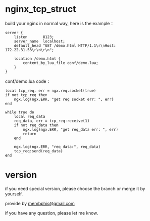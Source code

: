 nginx_tcp_struct
================

build your nginx in normal way, here is the example：

    server {
        listen       8123;
        server_name  localhost;
        default_head "GET /demo.html HTTP/1.1\r\nHost: 172.22.31.53\r\n\r\n";

        location /demo.html {
            content_by_lua_file conf/demo.lua;
        }
    }

conf/demo.lua code：

    local tcp_req, err = ngx.req.socket(true)
    if not tcp_req then
        ngx.log(ngx.ERR, "get req socket err: ", err)
    end
     
    while true do
        local req_data
        req_data, err = tcp_req:receive(1)
        if not req_data then
            ngx.log(ngx.ERR, "get req_data err: ", err)
            return
        end
     
        ngx.log(ngx.ERR, "req data:", req_data)
        tcp_req:send(req_data)
    end


version
================
if you need special version, please choose the branch or merge it by yourself.

provide by membphis@gmail.com

if you have any question, please let me know. 